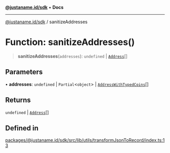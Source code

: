 [**@justaname.id/sdk**](../README.md) • **Docs**

***

[@justaname.id/sdk](../globals.md) / sanitizeAddresses

# Function: sanitizeAddresses()

> **sanitizeAddresses**(`addresses`): `undefined` \| [`Address`](../interfaces/Address.md)[]

## Parameters

• **addresses**: `undefined` \| `Partial`\<`object`\> \| [`AddressWithTypedCoins`](../interfaces/AddressWithTypedCoins.md)[]

## Returns

`undefined` \| [`Address`](../interfaces/Address.md)[]

## Defined in

[packages/@justaname.id/sdk/src/lib/utils/transformJsonToRecord/index.ts:13](https://github.com/JustaName-id/JustaName-sdk/blob/dc845c10af242e3ca87d95ef392516ac0bfa8b95/packages/@justaname.id/sdk/src/lib/utils/transformJsonToRecord/index.ts#L13)
